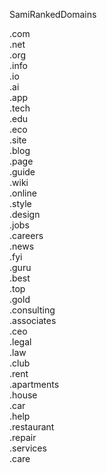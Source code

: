 SamiRankedDomains  
  
.com  
.net  
.org  
.info  
.io  
.ai  
.app  
.tech  
.edu  
.eco  
.site  
.blog  
.page  
.guide  
.wiki  
.online  
.style  
.design  
.jobs  
.careers  
.news  
.fyi  
.guru  
.best  
.top  
.gold  
.consulting  
.associates  
.ceo  
.legal  
.law  
.club  
.rent  
.apartments  
.house  
.car  
.help  
.restaurant  
.repair  
.services  
.care  
